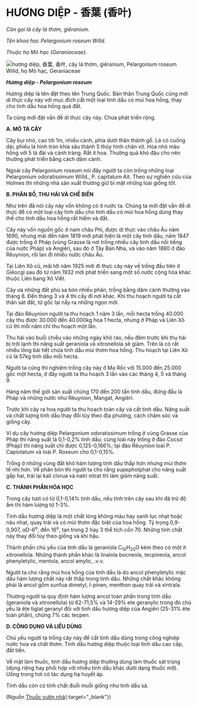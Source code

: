 # HƯƠNG DIỆP - 香葉 (香叶)

*Còn gọi là cây lá thơm, giêranium.*

*Tên khoa học Pelargonium roseum Willd.*

*Thuộc họ Mỏ hạc (Geraniaceae).*

![hương diệp, 香葉, 香叶, cây lá thơm, giêranium, Pelargonium roseum Willd, họ Mỏ hạc, Geraniaceae](/imgs/caythuoc/dtl/huong-diep.jpg)

***Hương diệp - Pelargonium roseum***

Hương diệp là tên đặt theo tên Trung Quốc. Bản thân Trung Quốc cũng mới di thực cây này với mục đích cất một loại tinh dầu có mùi hoa hồng, thay cho tinh dầu hoa hồng quá đắt.

Ta cũng mới đặt vấn đề di thực cây này. Chưa phát triển rộng.

**A. MÔ TẢ CÂY**

Cây bụi nhỏ, cao tới 1m, nhiều cành, phía dưới thân thành gỗ. Lá có cuống dài, phiếu lá hình tròn khía sâu thành 5 thùy hình chân vịt. Hoa nhỏ màu hồng với 5 lá đài và cánh tràng. Rất ít hoa. Thường quả khó đậu cho nên thường phát triển bằng cách dâm cành.

Ngoài cây Pelargonium roseum nói đây người ta còn trồng những loại Pelargonium odoratissimum Willd., P. capitatum Ait. Theo sự nghiên cứu của Holmes thì những nhà sản xuất thường giữ bí mật những loài giống tốt.

**B. PHÂN BỐ, THU HÁI VÀ CHẾ BIẾN**

Như trên đã nói cây này vốn không có ở nước ta. Chúng ta mới đặt vấn đề di thực để có một loại cây tinh dầu cho tinh dầu có mùi hoa hồng dùng thay thế cho tinh dầu hoa hồng rất hiếm và đắt.

Cây này vốn nguồn gốc ở nam châu Phi, được di thực vào châu Âu năm 1690, nhưng mãi đến năm 1819 mới phát hiện là một cây tinh dầu, năm 1847 được trồng ở Pháp (vùng Grasse là nơi trồng nhiều cây tinh dầu nổi tiếng của nước Pháp) và Angiêri, sau đó ở Tây Ban Nha, và vào năm 1880 ở đảo Rêuynion, rồi lan đi nhiều nước châu Âu.

Tại Liên Xô cũ, mãi tới năm 1925 mới đi thực cây này về trồng đầu tiên ở Giêocgi sau đó từ năm 1932 mới phát triển sang một số nước cộng hòa khác thuộc Liên bang Xô Viết.

Cây ưa những đất phù sa bón nhiều phân, trồng bằng dâm cành thường vào tháng 8. Đến tháng 3 và 4 thì cấy đi nơi khác. Khi thu hoạch người ta cắt thân sát đất, từ gốc lại nẩy ra những ngọn mới.

Tại đảo Rêuynion người ta thu hoạch 1 năm 3 lần, mỗi hecta trồng 40.000 cây thu được 30.000 đến 40.000kg hoa 1 hecta, nhưng ở Pháp và Liên Xô cũ thì mỗi năm chỉ thu hoạch một lần.

Thu hái vào buổi chiều vào những ngày khô ráo, nếu đêm trước khi thu hái bị trời lạnh thì năng suất geraniola và xitronellola sẽ giảm. Trên lá có rất nhiều lông bài tiết chứa tinh dầu mùi thơm hoa hồng. Thu hoạch tại Liên Xô cũ là 57kg tinh dầu mỗi hecta.

Người ta cũng thí nghiệm trồng cây này ở Ma Rốc với 15.000 đến 25.000 gốc một hecta, ở đây người ta thu hoạch 3 lần vào các tháng 4, 5 và tháng 9.

Hàng năm thế giới sản xuất chừng 170 đến 200 tấn tinh dầu, đứng đầu là Pháp và những nước như Rêuynion, Mangat, Angiêri.

Trước khi cây ra hoa người ta thu hoạch toàn cây và cất tinh dầu. Năng suất và chất lượng tinh dầu thay đổi tùy theo địa phương, cách chăm sóc và giống cây.

Ví dụ cây hương diệp Pelargonium odoratissimum trồng ở vùng Grasse của Pháp thì năng suất là 0,1-0,2% tinh dầu; cùng loài này trồng ở đảo Cocsơ (Pháp) thì năng suất chỉ được 0,125-0,166%; tại đảo Rêuynion loài P. Capiotatum và loài P. Roseum cho 0,1-0,15%.

Trồng ở những vùng đất khô hàm lượng tinh dầu thấp hơn nhưng mùi thơm tế nhị hơn. Về phân bón thì người ta cho rằng supephotphat cho năng suất gấp hai, trái lại kali clorua và natri nitrat thì làm giảm năng suất.

**C. THÀNH PHẦN HÓA HỌC**

Trong cây tươi có từ 0,1-0,14% tinh dầu, nếu tính trên cây sau khi đã trừ độ ẩm thì hàm lượng từ 1-3%.

Tinh dầu hương diệp là một chất lỏng không màu hay xanh lục nhạt hoặc nâu nhạt, quay trái và có mùi thơm đặc biệt của hoa hồng. Tỷ trọng 0,9-0,907, αD-6<sup>o</sup>, đến 16<sup>o</sup>, tan trong 2 hay 3 thể tích cồn 70. Những tính chất này thay đổi tùy theo giống và khí hậu.

Thành phần chủ yếu của tinh dầu là geraniola C<sub>10</sub>H<sub>20</sub>O kèm theo có một ít xitronellola. Những thành phần khác là linalola bocneola, tecpineola, ancol phenyletylic, mentola, ancol amylic, .v.v.

Người ta cho rằng mùi hoa hồng của tinh dầu là do ancol phenyletylic mặc dầu hàm lượng chất này rất thấp trong tinh dầu. Những chất khác không phải là ancol gồm sunfua dimetyl, I-pinen, menthon quay trái và xintrala.

Thường người ta quy định hàm lượng ancol toàn phần trong tinh dầu (geraniola và xitronellola) từ 62-71,5% và 14-29% ete geranylic trong đó chủ yếu là ête tiglat geranyl đối với tinh dầu hương diệp của Angiêri (25-31% ête toàn phần), chừng 7% các tecpen.

**D. CÔNG DỤNG VÀ LIỀU DÙNG**

Chủ yếu người ta trồng cây này để cất tinh dầu dùng trong công nghiệp nước hoa và chất thơm. Tinh dầu hương diệp thuộc loại tinh dầu cao cấp, đắt tiền.

Về mặt làm thuốc, tinh dầu hương diệp thường dùng làm thuốc sát trùng (dùng riêng hay phối hợp với nhiều tinh dầu khác dưới dạng thuốc mỡ). Uống trong hơi có tác dụng hạ huyết áp.

Tinh dầu còn có tính chất đuổi muỗi giống như tinh dầu sả.


(Nguồn [Thuốc vườn nhà](http://thuocvuonnha.com){:target="_blank"})